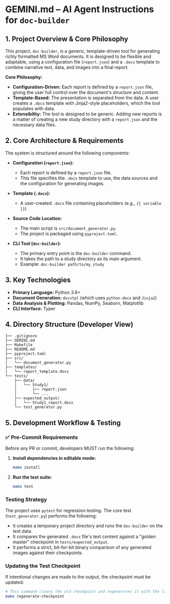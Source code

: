 # GEMINI.md – AI Agent Instructions for `doc-builder`

## 1. Project Overview & Core Philosophy

This project, `doc-builder`, is a generic, template-driven tool for generating richly formatted MS Word documents. It is designed to be flexible and adaptable, using a configuration file (`report.json`) and a `.docx` template to combine narrative text, data, and images into a final report.

**Core Philosophy:**
- **Configuration-Driven:** Each report is defined by a `report.json` file, giving the user full control over the document's structure and content.
- **Template-Based:** The presentation is separated from the data. A user creates a `.docx` template with Jinja2-style placeholders, which the tool populates with data.
- **Extensibility:** The tool is designed to be generic. Adding new reports is a matter of creating a new study directory with a `report.json` and the necessary data files.

## 2. Core Architecture & Requirements

The system is structured around the following components:

- **Configuration (`report.json`):**
  - Each report is defined by a `report.json` file.
  - This file specifies the `.docx` template to use, the data sources and the configuration for generating images.

- **Template (`.docx`):**
  - A user-created `.docx` file containing placeholders (e.g., `{{ variable }}`) 

- **Source Code Location:**
  - The main script is `src/document_generator.py`.
  - The project is packaged using `pyproject.toml`.

- **CLI Tool (`doc-builder`):**
  - The primary entry point is the `doc-builder` command.
  - It takes the path to a study directory as its main argument.
  - Example: `doc-builder path/to/my_study`

## 3. Key Technologies

- **Primary Language:** Python 3.8+
- **Document Generation:** `docxtpl` (which uses `python-docx` and `Jinja2`)
- **Data Analysis & Plotting:** Pandas, NumPy, Seaborn, Matplotlib
- **CLI Interface:** Typer

## 4. Directory Structure (Developer View)

```
├── .gitignore
├── GEMINI.md
├── Makefile
├── README.md
├── pyproject.toml
├── src/
│   └── document_generator.py
├── templates/
│   └── report_template.docx
└── tests/
    ├── data/
    │   └── Study1/
    │       ├── report.json
    │       └── ...
    ├── expected_output/
    │   └── Study1_report.docx
    └── test_generator.py
```

## 5. Development Workflow & Testing

### ✅ Pre-Commit Requirements

Before any PR or commit, developers MUST run the following:

1.  **Install dependencies in editable mode:**
    ```bash
    make install
    ```
2.  **Run the test suite:**
    ```bash
    make test
    ```

### Testing Strategy

The project uses `pytest` for regression testing. The core test (`test_generator.py`) performs the following:
-   It creates a temporary project directory and runs the `doc-builder` on the test data.
-   It compares the generated `.docx` file's text content against a "golden master" checkpoint in `tests/expected_output`.
-   It performs a strict, bit-for-bit binary comparison of any generated images against their checkpoints.

### Updating the Test Checkpoint

If intentional changes are made to the output, the checkpoint must be updated:
```bash
# This command cleans the old checkpoint and regenerates it with the latest output
make regenerate-checkpoint 
```

